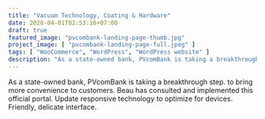 ```yaml
---
title: "Vacuum Technology, Coating & Hardware"
date: 2020-04-01T02:53:16+07:00
draft: true
featured_image: "pvcombank-landing-page-thumb.jpg"
project_image: [ "pvcombank-landing-page-full.jpeg" ]
tags: [ "WooCommerce", "WordPress", "WordPress website" ]
description: "As a state-owned bank, PVcomBank is taking a breakthrough step. to bring more convenience to customers."
---
```


As a state-owned bank, PVcomBank is taking a breakthrough step. to bring more convenience to customers. Beau has consulted and implemented this official portal. Update responsive technology to optimize for devices. Friendly, delicate interface.